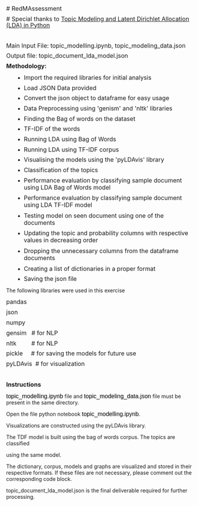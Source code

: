 <p style="margin: 0px 0px 10.66px;"><span style="margin: 0px; line-height: 106%; font-size: 12pt;"># RedMAssessment</span></p>
<p style="margin: 0px 0px 10.66px;"><span style="margin: 0px; line-height: 106%; font-size: 12pt;"># Special thanks to <span style="margin: 0px;"><a href="https://towardsdatascience.com/topic-modeling-and-latent-dirichlet-allocation-in-python-9bf156893c24">Topic Modeling and Latent Dirichlet Allocation (LDA) in Python</a></span></span></p>
<p style="margin: 0px 0px 10.66px;"><span style="margin: 0px; line-height: 106%; font-size: 12pt;">&nbsp;</span></p>
<p style="margin: 0px 0px 10.66px;"><span style="margin: 0px; line-height: 106%; font-size: 12pt;">Main Input File: topic_modelling.ipynb, topic_modeling_data.json</span></p>
<p style="margin: 0px 0px 10.66px;"><span style="margin: 0px; line-height: 106%; font-size: 12pt;">Output file: topic_document_lda_model.json</span></p>
<p style="margin: 0px 0px 10.66px;"><span style="font-size: 12pt;"><strong><span style="margin: 0px; line-height: 106%;">Methodology:</span></strong></span></p>
<ul style="list-style-type: disc;">
<li style="margin: 0px 0px 10.66px 24px;"><span style="margin: 0px; line-height: 106%; font-size: 12pt;">Import the required libraries for initial analysis</span></li>
<li style="margin: 0px 0px 10.66px 24px;"><span style="margin: 0px; line-height: 106%; font-size: 12pt;">Load JSON Data provided</span></li>
<li style="margin: 0px 0px 10.66px 24px;"><span style="margin: 0px; line-height: 106%; font-size: 12pt;">Convert the json object to dataframe for easy usage</span></li>
<li style="margin: 0px 0px 10.66px 24px;"><span style="margin: 0px; line-height: 106%; font-size: 12pt;">Data Preprocessing using 'genism' and 'nltk' libraries&shy;&shy;&shy;&shy;&shy;&shy;&shy;</span></li>
<li style="margin: 0px 0px 10.66px 24px;"><span style="margin: 0px; line-height: 106%; font-size: 12pt;">Finding the Bag of words on the dataset</span></li>
<li style="margin: 0px 0px 10.66px 24px;"><span style="margin: 0px; line-height: 106%; font-size: 12pt;">TF-IDF of the words</span></li>
<li style="margin: 0px 0px 10.66px 24px;"><span style="margin: 0px; line-height: 106%; font-size: 12pt;">Running LDA using Bag of Words </span></li>
<li style="margin: 0px 0px 10.66px 24px;"><span style="margin: 0px; line-height: 106%; font-size: 12pt;">Running LDA using TF-IDF corpus</span></li>
<li style="margin: 0px 0px 10.66px 24px;"><span style="margin: 0px; line-height: 106%; font-size: 12pt;">Visualising the models using the 'pyLDAvis' library</span></li>
<li style="margin: 0px 0px 10.66px 24px;"><span style="margin: 0px; line-height: 106%; font-size: 12pt;">Classification of the topics</span></li>
<li style="margin: 0px 0px 10.66px 24px;"><span style="margin: 0px; line-height: 106%; font-size: 12pt;">Performance evaluation by classifying sample document using LDA Bag of Words model</span></li>
<li style="margin: 0px 0px 10.66px 24px;"><span style="margin: 0px; line-height: 106%; font-size: 12pt;">Performance evaluation by classifying sample document using LDA TF-IDF model</span></li>
<li style="margin: 0px 0px 10.66px 24px;"><span style="margin: 0px; line-height: 106%; font-size: 12pt;">Testing model on seen document using one of the documents</span></li>
<li style="margin: 0px 0px 10.66px 24px;"><span style="margin: 0px; line-height: 106%; font-size: 12pt;">Updating the topic and probability columns with respective values in decreasing order</span></li>
<li style="margin: 0px 0px 10.66px 24px;"><span style="margin: 0px; line-height: 106%; font-size: 12pt;">Dropping the unnecessary columns from the dataframe documents</span></li>
<li style="margin: 0px 0px 10.66px 24px;"><span style="margin: 0px; line-height: 106%; font-size: 12pt;">Creating a list of dictionaries in a proper format</span></li>
<li style="margin: 0px 0px 10.66px 24px;"><span style="margin: 0px; line-height: 106%; font-size: 12pt;">Saving the json file</span></li>
</ul>
<p>The following libraries were used in this exercise</p>
<p style="margin: 0px 0px 10.66px;"><span style="margin: 0px; line-height: 107%; font-size: 12pt;">pandas</span></p>
<p style="margin: 0px 0px 10.66px;"><span style="margin: 0px; line-height: 107%; font-size: 12pt;">json</span></p>
<p style="margin: 0px 0px 10.66px;"><span style="margin: 0px; line-height: 107%; font-size: 12pt;">numpy</span></p>
<p style="margin: 0px 0px 10.66px;"><span style="margin: 0px; line-height: 107%; font-size: 12pt;">gensim <span style="margin: 0px;">&nbsp; </span># for NLP<span style="margin: 0px;">&nbsp;&nbsp;&nbsp;&nbsp; </span></span></p>
<p style="margin: 0px 0px 10.66px;"><span style="margin: 0px; line-height: 107%; font-size: 12pt;">nltk<span style="margin: 0px;">&nbsp;&nbsp;&nbsp;&nbsp;&nbsp;&nbsp; </span><span style="margin: 0px;">&nbsp; </span># for NLP</span></p>
<p style="margin: 0px 0px 10.66px;"><span style="margin: 0px; line-height: 107%; font-size: 12pt;">pickle<span style="margin: 0px;">&nbsp;&nbsp; </span><span style="margin: 0px;">&nbsp; </span># for saving the models for future use</span></p>
<p style="margin: 0px 0px 10.66px;"><span style="margin: 0px; line-height: 107%; font-size: 12pt;">pyLDAvis<span style="margin: 0px;">&nbsp; </span># for visualization</span></p>
<p style="margin: 0px 0px 10.66px;"><span style="margin: 0px; line-height: 107%; font-size: 12pt;">&nbsp;</span></p>
<h4 style="margin: 0px 0px 10.66px;"><span style="font-size: 12pt;"><strong><span style="margin: 0px; line-height: 107%;">Instructions</span></strong></span></h4>
<p><span style="background-color: transparent; color: #000000; font-family: Verdana,Arial,Helvetica,sans-serif; font-size: 16px; font-style: normal; font-variant: normal; font-weight: 400; letter-spacing: normal; line-height: 17.33px; orphans: 2; text-align: left; text-decoration: none; text-indent: 0px; text-transform: none; -webkit-text-stroke-width: 0px; white-space: normal; word-spacing: 0px; margin: 0px;">topic_modelling.ipynb</span> file and&nbsp;<span style="background-color: transparent; color: #000000; font-family: Verdana,Arial,Helvetica,sans-serif; font-size: 16px; font-style: normal; font-variant: normal; font-weight: 400; letter-spacing: normal; line-height: 17.33px; orphans: 2; text-align: left; text-decoration: none; text-indent: 0px; text-transform: none; -webkit-text-stroke-width: 0px; white-space: normal; word-spacing: 0px; margin: 0px;">topic_modeling_data.json</span> file must be present in the same directory.</p>
<p>Open the file python notebook&nbsp;<span style="background-color: transparent; color: #000000; font-family: Verdana,Arial,Helvetica,sans-serif; font-size: 16px; font-style: normal; font-variant: normal; font-weight: 400; letter-spacing: normal; line-height: 17.33px; orphans: 2; text-align: left; text-decoration: none; text-indent: 0px; text-transform: none; -webkit-text-stroke-width: 0px; white-space: normal; word-spacing: 0px; margin: 0px;">topic_modelling.ipynb</span>.</p>
<p>Visualizations are constructed using the pyLDAvis library.</p>
<p>The TDF model is built using the bag of words corpus. The topics are classified</p>
<p>using the same model.</p>
<p>The dictionary, corpus, models and graphs are visualized and stored in their respective formats. If these files are not necessary, please comment out the corresponding code block.</p>
<p>topic_document_lda_model.json is the final deliverable required for further processing.</p>
<p>&nbsp;</p>
<p style="margin: 0px 0px 10.66px;"><span style="margin: 0px; line-height: 107%; font-size: 12pt;">&nbsp;</span></p>
<p style="margin: 0px 0px 10.66px;"><span style="font-family: Calibri;">&shy;&shy;&shy;</span></p>
